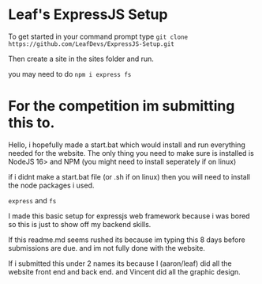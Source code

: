 # Leaf's ExpressJS Setup

To get started in your command prompt type `git clone https://github.com/LeafDevs/ExpressJS-Setup.git`

Then create a site in the sites folder and run.

you may need to do `npm i express fs`

# For the competition im submitting this to.

Hello, i hopefully made a start.bat which would install and run everything needed for the website. The only thing you need to make sure is installed is NodeJS 16> and NPM (you might need to install seperately if on linux)

if i didnt make a start.bat file (or .sh if on linux) then you will need to install the node packages i used.

`express` and `fs`



I made this basic setup for expressjs web framework because i was bored so this is just to show off my backend skills.

If this readme.md seems rushed its because im typing this 8 days before submissions are due. and im not fully done with the website.

If i submitted this under 2 names its because I (aaron/leaf) did all the website front end and back end. and Vincent did all the graphic design.